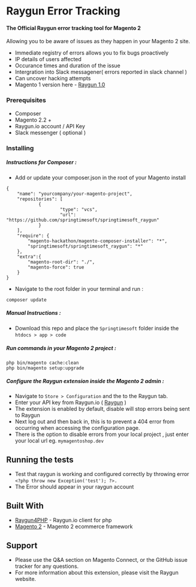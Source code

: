 # Raygun Error Tracking 

#### The Official Raygun error tracking tool for Magento 2

Allowing you to be aware of issues as they happen in your Magento 2 site. 


* Immediate registry of errors allows you to fix bugs proactively 
* IP details of users affected
* Occurance times and duration of the issue 
* Intergration into Slack messagener( errors reported in slack channel ) 
* Can uncover hacking attempts 
* Magento 1 version here - [Raygun 1.0](https://github.com/springtimesoft/springtimesoft_raygun)

### Prerequisites

* Composer 
* Magento 2.2 +
* Raygun.io account / API Key
* Slack messenger ( optional )

### Installing

##### Instructions for Composer :
* Add or update your composer.json in the root of your Magento install


```
{
    "name": "yourcompany/your-magento-project",
    "repositories": [
            {
                    "type": "vcs",
                    "url": "https://github.com/springtimesoft/springtimesoft_raygun"
            }
    ],
    "require": {
        "magento-hackathon/magento-composer-installer": "*",
        "springtimesoft/springtimesoft_raygun": "*"
    },
    "extra":{
        "magento-root-dir": "./",
        "magento-force": true
    }
}
```

* Navigate to the root folder in your terminal and run :
```
composer update 
```
##### Manual Instructions :

* Download this repo and place the `Springtimesoft` folder inside the `htdocs > app > code` 


##### Run commands in your Magento 2 project :

```
php bin/magento cache:clean
php bin/magento setup:upgrade
```

##### Configure the Raygun extension inside the Magento 2 admin :
* Navigate to `Store > Configuration` and the to the Raygun tab. 
* Enter your API key from Raygun.io ( [Raygun](https://app.raygun.com/signup)
 )
* The extension is enabled by default, disable will stop errors being sent to Raygun
* Next log out and then back in, this is to prevent a 404 error from occurring when accessing the configuration page.
* There is the option to disable errors from your local project , just enter your local url eg. `mymagentoshop.dev`


## Running the tests

* Test that raygun is working and configured correctly by throwing error `<?php throw new Exception('test'); ?>.`
* The Error should appear in your raygun account

## Built With

* [Raygun4PHP](https://github.com/MindscapeHQ/raygun4php) - Raygun.io client for php
* [Magento 2](http://devdocs.magento.com/) - Magento 2 ecommerce framework

## Support

* Please use the Q&A section on Magento Connect, or the GitHub issue tracker for any questions.
* For more information about this extension, please visit the Raygun website.
